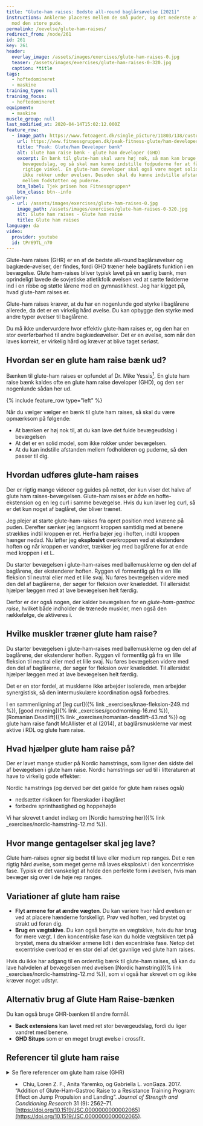 ```yaml
---
title: "Glute-ham raises: Bedste all-round baglårsøvelse [2021]"
instructions: Anklerne placeres mellem de små puder, og det nederste af lårene
  mod den store pude.
permalink: /oevelse/glute-ham-raises/
redirect_from: /node/261
id: 261
key: 261
header:
  overlay_image: /assets/images/exercises/glute-ham-raises-0.jpg
  teaser: /assets/images/exercises/glute-ham-raises-0-320.jpg
  caption: *title
tags:
  - hoftedomineret
  - maskine
training_type: null
training_focus:
  - hoftedomineret
equipment:
  - maskine
muscle_group: null
last_modified_at: 2020-04-14T15:02:12.000Z
feature_row:
  - image_path: https://www.fotoagent.dk/single_picture/11803/138/custom1/PM130_19(1).jpg
    url: https://www.fitnessgruppen.dk/peak-fitness-glute/ham-developer/
    title: "Peak: Glute/ham Developer bænk"
    alt: Glute ham raise bænk - glute ham developer (GHD)
    excerpt: En bænk til glute-ham skal være høj nok, så man kan bruge det fulde
      bevægeudslag, og så skal man kunne indstille fodpuderne for at få den
      rigtige vinkel. En glute-ham developer skal også være meget solid, så den
      ikke rokker under øvelsen. Desuden skal du kunne indstille afstanden
      mellem fodstøtten og puderne.
    btn_label: Tjek prisen hos Fitnessgruppen*
    btn_class: btn--info
gallery:
  - url: /assets/images/exercises/glute-ham-raises-0.jpg
    image_path: /assets/images/exercises/glute-ham-raises-0-320.jpg
    alt: Glute ham raises - Glute ham raise
    title: Glute ham raises
language: da
video:
  provider: youtube
  id: tPr69TL_n70
---
```


Glute-ham raises (GHR) er en af de bedste all-round baglårsøvelser og bagkæde-øvelser, der findes, fordi GHD træner hele baglårets funktion i en bevægelse. Glute ham-raises bliver typisk lavet på en særlig bænk, men oprindeligt lavede de sovjetiske atletikfolk øvelsen ved at sætte fødderne ind i en ribbe og støtte lårene mod en gymnastikhest. Jeg har kigget på, hvad glute-ham raises er.

Glute-ham raises kræver, at du har en nogenlunde god styrke i baglårene allerede, da det er en virkelig hård øvelse. Du kan opbygge den styrke med andre typer øvelser til baglårene.

Du må ikke undervurdere hvor effektiv glute-ham raises er, og den har en stor overførbarhed til andre bagkædeøvelser. Det er en øvelse, som når den laves korrekt, er virkelig hård og kræver at blive taget seriøst.

## Hvordan ser en glute ham raise bænk ud?

Bænken til glute-ham raises er opfundet af Dr. Mike Yessis[^note]. En glute ham raise bænk kaldes ofte en glute ham raise developer (GHD), og den ser nogenlunde sådan her ud.

[^note]: [Supertraining.dk #63 – Glute-ham raises](http://supertraining.dk/glute-ham-raises/)

{% include feature_row type="left" %}

Når du vælger vælger en bænk til glute ham raises, så skal du være opmærksom på følgende:

- At bænken er høj nok til, at du kan lave det fulde bevægeudslag i bevægelsen
- At det er en solid model, som ikke rokker under bevægelsen.
- At du kan indstille afstanden mellem fodholderen og puderne, så den passer til dig.

## Hvordan udføres glute-ham raises

Der er rigtig mange videoer og guides på nettet, der kun viser det halve af glute ham raises-bevægelsen. Glute-ham raises er _både_ en hofte-ekstension og en leg curl i samme bevægelse. Hvis du kun laver leg curl, så er det kun noget af baglåret, der bliver trænet.

Jeg plejer at starte glute-ham-raises fra opret position med knæene på puden. Derefter sænker jeg langsomt kroppen samtidig med at benene strækkes indtil kroppen er ret. Herfra bøjer jeg i hoften, indtil kroppen hænger nedad. Nu løfter jeg **eksplosivt** overkroppen ved at ekstendere hoften og når kroppen er vandret, trækker jeg med baglårene for at ende med kroppen i et L.

Du starter bevægelsen i glute-ham-raises med ballemusklerne og den del af baglårene, der ekstenderer hoften. Ryggen vil formentlig gå fra en lille fleksion til neutral eller med et lille svaj. Nu føres bevægelsen videre med den del af baglårerne, der søger for fleksion over knæleddet. Til allersidst hjælper læggen med at lave bevægelsen helt færdig.

Derfor er der også nogen, der kalder bevægelsen for en _glute-ham-gastroc raise_, hvilket både indholder de trænede muskler, men også den rækkefølge, de aktiveres i.

## Hvilke muskler træner glute ham raise?

Du starter bevægelsen i glute-ham-raises med ballemusklerne og den del af baglårene, der ekstenderer hoften. Ryggen vil formentlig gå fra en lille fleksion til neutral eller med et lille svaj. Nu føres bevægelsen videre med den del af baglårerne, der søger for fleksion over knæleddet. Til allersidst hjælper læggen med at lave bevægelsen helt færdig.

Det er en stor fordel, at musklerne ikke arbejder isolerede, men arbejder synergistisk, så den intermuskulære koordination også forbedres. 

I en sammenligning af [leg curl]({% link _exercises/knae-fleksion-249.md %}), [good morning]({% link _exercises/goodmorning-16.md %}), [Romanian Deadlift]({% link _exercises/romanian-deadlift-43.md %}) og glute ham raise fandt McAllister et al (2014), at baglårsmusklerne var mest aktive i RDL og glute ham raise.

## Hvad hjælper glute ham raise på?

Der er lavet mange studier på Nordic hamstrings, som ligner den sidste del af bevægelsen i glute ham raise. Nordic hamstrings ser ud til i litteraturen at have to virkelig gode effekter:

Nordic hamstrings (og derved bør det gælde for glute ham raises også)

- nedsætter risikoen for fiberskader i baglåret
- forbedre sprinthastighed og hoppehøjde

Vi har skrevet t andet indlæg om [Nordic hamstring her]({% link _exercises/nordic-hamstring-12.md %}).

## Hvor mange gentagelser skal jeg lave?

Glute ham-raises egner sig bedst til lave eller medium rep ranges. Det e ren rigtig hård øvelse, som meget gerne må laves eksplosivt i den koncentriske fase. Typisk er det vanskeligt at holde den perfekte form i øvelsen, hvis man bevæger sig over i de høje rep ranges. 

## Variationer af glute ham raise

- **Flyt armene for at ændre vægten**. Du kan variere hvor hård øvelsen er ved at placere hænderne forskelligt. Prøv ved hoften, ved brystet og strakt ud foran dig.
- **Brug en vægtskive**. Du kan også benytte en vægtskive, hvis du har brug for mere vægt. I den koncentriske fase kan du holde vægtskiven tæt på brystet, mens du strækker armene lidt i den excentriske fase. Netop det excentriske overload er en stor del af det gavnlige ved glute ham raises.

Hvis du ikke har adgang til en ordentlig bænk til glute-ham raises, så kan du lave halvdelen af bevægelsen med øvelsen [Nordic hamstring]({% link _exercises/nordic-hamstring-12.md %}), som vi også har skrevet om og ikke kræver noget udstyr.

## Alternativ brug af Glute Ham Raise-bænken

Du kan også bruge GHR-bænken til andre formål.

- **Back extensions** kan lavet med ret stor bevægeudslag, fordi du liger vandret med benene.
- **GHD Situps** som er en meget brugt øvelse i crossfit.

## Referencer til glute ham raise

<details markdown="1">
  <summary>Se flere referencer om glute ham raise (GHR)

- Chiu, Loren Z. F., Anita Yaremko, og Gabriella L. vonGaza. 2017. “Addition of Glute-Ham-Gastroc Raise to a Resistance Training Program: Effect on Jump Propulsion and Landing”. _Journal of Strength and Conditioning Research_ 31 (9): 2562–71. [https://doi.org/10.1519/JSC.0000000000002065](https://doi.org/10.1519/JSC.0000000000002065).
</summary>

## Noter om Glute Ham Raise (GHR)
